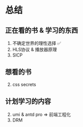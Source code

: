 # 总结

## 正在看的书 & 学习的东西

1. 不确定世界的理性选择 ✅
2. HLS协议 & 播放器原理
3. SICP

## 想看的书

2. css secrets

## 计划学习的内容

2. umi & antd pro => 前端工程化
3. DRM
